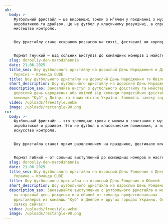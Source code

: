 ```yaml
---
uk:
  body: >-
    Футбольний фристайл – це видовищні трюки з м’ячем у поєднанні з музикою,
    акробатикою та драйвом. Це не футбол у класичному розумінні, а справжнє
    мистецтво контролю.


    Шоу фристайлу стане яскравою розвагою на святі, фестивалі чи корпоративі. Енергія, динаміка та інтерактив з глядачами створюють незабутню атмосферу.


    Формат гнучкий – від сольних виступів до командних номерів і майстер-класів. Це сучасно, ефектно й завжди вражає публіку.
  slug: dorosliy-den-narodzhennia
  date: 21.06.2025
  title_seo: Шоу футбольного фристайлу на дорослий День Народження в Дніпрі та
    Україні — Команда CUBE
  title: Шоу футбольного фристайлу на дорослий День Народження та Ювілей
  short_description: Шоу футбольного фристайлу на дорослий День Народження та Ювілей
  description_seo: Замовляйте виступ з футбольного фрістайлу та майстер-клас на
    дорослий день народження або ювілей від команди професійних фрістайлерів з
    команди "Куб" у Дніпрі та інших містах України. Залишіть заявку зараз!
  video: /uploads/freestyle.webm
  image: /uploads/rectangle-90.png
ru:
  body: >-
    Футбольный фристайл — это зрелищные трюки с мячом в сочетании с музыкой,
    акробатикой и драйвом. Это не футбол в классическом понимании, а настоящее
    искусство контроля.


    Шоу фристайла станет ярким развлечением на празднике, фестивале или корпоративе. Энергия, динамика и интерактив со зрителями создают незабываемую атмосферу.


    Формат гибкий — от сольных выступлений до командных номеров и мастер-классов. Это современно, эффектно и всегда впечатляет публику.
  slug: dorosliy-den-narodzhennia
  date: 21.06.2025
  title_seo: Шоу футбольного фристайла на взрослый День Рождения в Днепре и
    Украине — Команда CUBE
  title: Шоу футбольного фристайла на взрослый День Рождения и Юбилей
  short_description: Шоу футбольного фристайла на взрослый День Рождения и Юбилей
  description_seo: Заказывайте выступление с футбольного фристайла и мастер-класс
    на взрослый день рождения или юбилей от команды профессиональных
    фристайлеров из команды "Куб" в Днепре и других городах Украины. Оставьте
    заявку сейчас!
  video: /uploads/freestyle.webm
  image: /uploads/rectangle-90.png
---
```

